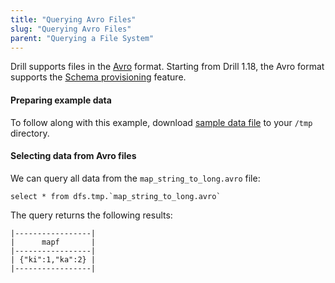 ```yaml
---
title: "Querying Avro Files"
slug: "Querying Avro Files"
parent: "Querying a File System"
---
```


Drill supports files in the [Avro](https://avro.apache.org/) format.
Starting from Drill 1.18, the Avro format supports the [Schema provisioning]({{site.baseurl}}/docs/create-or-replace-schema/#usage-notes) feature.

#### Preparing example data

To follow along with this example, download [sample data file](https://github.com/apache/drill/blob/master/exec/java-exec/src/test/resources/avro/map_string_to_long.avro)
 to your `/tmp` directory.

#### Selecting data from Avro files

We can query all data from the `map_string_to_long.avro` file:

```
select * from dfs.tmp.`map_string_to_long.avro`
```

The query returns the following results:

```
|-----------------|
|      mapf       |
|-----------------|
| {"ki":1,"ka":2} |
|-----------------|
```
